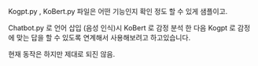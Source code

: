Kogpt.py , KoBert.py  파일은 어떤 기능인지 확인 정도 할 수 있게 샘플이고.

Chatbot.py 로 언어 삽입 (음성 인식)시 KoBert 로 감정 분석 한 다음 Kogpt 로 감정에 맞는 답을 할 수 있도록 
연계해서 사용해보려고 하고있습니다.

현재 동작은 하지만 제대로 되진 않음.
